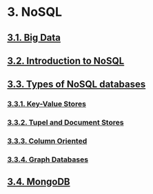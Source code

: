# 3. NoSQL

## [3.1. Big Data](big_data.md)

## [3.2. Introduction to NoSQL](intro_noSQL.md)

## [3.3. Types of NoSQL databases](types_nosql_databases.md)

### [3.3.1. Key-Value Stores](types_nosql_databases.md#331-key-value-stores)

### [3.3.2. Tupel and Document Stores](types_nosql_databases.md#332-tupel-and-document-stores)

### [3.3.3. Column Oriented](types_nosql_databases.md#333-column-oriented)

### [3.3.4. Graph Databases](types_nosql_databases.md#334-graph-databases)

## [3.4. MongoDB](mongodb.md)
